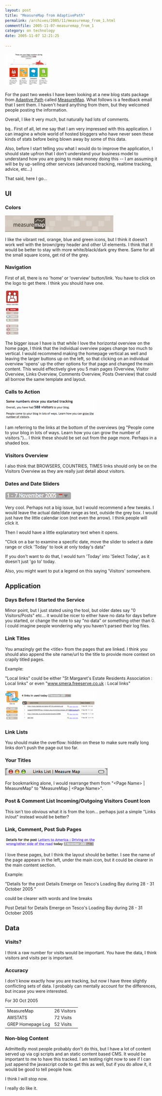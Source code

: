 ```yaml
---
layout: post
title: "MeasureMap from AdaptivePath"
permalink: /archives/2005/11/measuremap_from_1.html
commentfile: 2005-11-07-measuremap_from_1
category: on technology
date: 2005-11-07 12:21:25

---
```


<a href="/assets/images/measuremap.jpg"><img src="/assets/images/measuremap-thumb.gif" width="150" height="112" alt="MeasureMap Homepage" class="img right" /></a>

For the past two weeks I have been looking at a new blog stats package from [Adaptive Path](http://www.adaptivepath.com/) called [MeasureMap](http://eee.measuremap.com/). What follows is a feedback email that I sent them. I haven't heard anything from them, but they welcomed people posting the information.

Overall, I like it very much, but naturally had lots of comments.

bq.. First of all, let me say that I am very impressed with this application. I can imagine a whole world of hosted bloggers who have never seen these kinds of stats before being blown away by some of this data.

Also, before I start telling you what I would do to improve the application, I should state upfron that I don't understand your business model to understand how you are going to make money doing this -- I am assuming it will be by up-selling other services (advanced tracking, realtime tracking, advice, etc...)

That said, here I go...

UI
--

### Colors

<img alt="mm_banner.gif" src="/assets/images/mm_banner-thumb.gif" width="358" height="53" />

I like the vibrant red, orange, blue and green icons, but I think it doesn't work well with the brown/grey header and other UI elements. I think that it would be better to stay with more white/black/dark grey there. Same for all the small square icons, get rid of the grey.

### Navigation

First of all, there is no 'home' or 'overview' button/link. You have to click on the logo to get there. I think you should have one.

<a href="/assets/images/mm_visitor_overview.jpg"><img src="/assets/images/mm_visitor_overview-thumb.gif" width="47" height="150" alt="horizontal layout" class="img right" /></a>

The bigger issue I have is that while I love the horizontal overview on the home page, I think that the individual overview pages change too much to vertical. I would recommend making the homepage vertical as well and leaving the larger buttons up on the left, so that clicking on an individual overview 'opens' up the other options for that page and changed the main content. This would effectively give you 5 main pages (Overview, Visitor Overview, Links Overview, Comments Overview, Posts Overview) that could all borrow the same template and layout.

### Calls to Action

<a href="/assets/images/mm_cta.jpg"><img src="/assets/images/mm_cta-thumb.gif" width="300" height="66" alt="Calls to Action" class="img_plain" /></a>

I am referring to the links at the bottom of the overviews (eg "People come to your blog in lots of ways. Learn how you can grow the number of visitors.")... I think these should be set out from the page more. Perhaps in a shaded box.

### Visitors Overview

I also think that BROWSERS, COUNTRIES, TIMES links should only be on the Visitors Overview as they are really just detail about visitors.

### Dates and Date Sliders

<img alt="mm_date.gif" src="/assets/images/mm_date-thumb.gif" width="219" height="26" />

Very cool. Perhaps not a big issue, but I would recommend a few tweaks. I would leave the actual date/date range as text, outside the grey box. I would just have the little calendar icon (not even the arrow). I think people will click it.

Then I would have a little explanatory text when it opens.

"Click on a bar to examine a specific date, move the slider to select a date range or click 'Today' to look at only today's data"

If you don't want to do that, I would turn 'Today' into 'Select Today', as it doesn't just 'go to' today.

Also, you might want to put a legend on this saying 'Visitors' somewhere.

Application
-----------

### Days Before I Started the Service

Minor point, but I just stated using the tool, but older dates say "0 Visitors/Posts" etc... it would be nicer to either have no data for days before you started, or change the note to say "no data" or something other than 0. I could imagine people wondering why you haven't parsed their log files.

### Link Titles

You amazingly get the &lt;title&gt; from the pages that are linked. I think you should also append the site name/url to the title to provide more context on crapily titled pages.

Example:

"Local links" could be either "St Margaret's Estate Residents Association : Local links" or even "www.smera.freeserve.co.uk : Local links"

<a href="/assets/images/mm_links.jpg"><img src="/assets/images/mm_links-thumb.gif" width="300" height="102" alt="link lists" class="img_plain" /></a>

### Link Lists

You should make the overflow: hidden on these to make sure really long links don't push the page out too far.

### Your Titles

<img alt="mm_title.gif" src="/assets/images/mm_title-thumb.gif" width="339" height="24" class="img_plain" />

For bookmarking alone, I would rearrange them from "&lt;Page Name&gt; | MeasureMap" to "MeasureMap | &lt;Page Name&gt;".

### Post & Comment List Incoming/Outgoing Visitors Count Icon

This isn't too obvious what it is from the Icon... perhaps just a simple "Links in/out" instead would be better?

### Link, Comment, Post Sub Pages

<a href="/assets/images/mm_post_title.jpg"><img src="/assets/images/mm_post_title-thumb.gif" width="300" height="32" alt="post titles" class="img_plain" /></a>

I love these pages, but I think the layout should be better. I see the name of the page appears in the left, under the main icon, but it could be clearer in the main content section.

Example:

"Details for the post Details Emerge on Tesco's Loading
Bay during 28 - 31 October 2005 "

could be clearer with words and line breaks

Post Detail for
Details Emerge on Tesco's Loading Bay
during 28 - 31 October 2005

Data
----

### Visits?

I think a raw number for visits would be important. You have the data, I think visitors and visits per is important.

### Accuracy

I don't know exactly how you are tracking, but now I have three slightly conflicting sets of data. I probably can mentally account for the differences, but incase you were interested.

For 30 Oct 2005

|                   |             |
|-------------------|-------------|
| MeasureMap        | 26 Visitors |
| AWSTATS           | 72 Visits   |
| GREP Homepage Log | 52 Visits   |

### Non-blog Content

Admittedly most people probably don't do this, but I have a lot of content served up via cgi scripts and an static content based CMS. It would be important to me to have this tracked. I am testing right now to see if I can just append the javascript code to get this as well, but if you do allow it, it would be good to tell people how.

I think I will stop now.

I really do like it.
